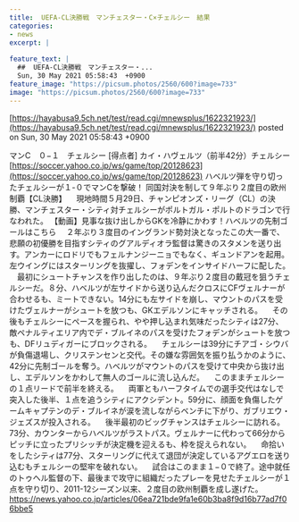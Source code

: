 ```yaml
---
title:  UEFA-CL決勝戦　マンチェスター・C×チェルシー　結果  
categories:
- news
excerpt: |
  
feature_text: |
  ##  UEFA-CL決勝戦　マンチェスター・...
  Sun, 30 May 2021 05:58:43  +0900
feature_image: "https://picsum.photos/2560/600?image=733"
image: "https://picsum.photos/2560/600?image=733"
---
```


[https://hayabusa9.5ch.net/test/read.cgi/mnewsplus/1622321923/](https://hayabusa9.5ch.net/test/read.cgi/mnewsplus/1622321923/)
posted on Sun, 30 May 2021 05:58:43  +0900

<!--more-->

マンC　０−１　チェルシー [得点者] カイ・ハヴェルツ（前半42分）チェルシー [https://soccer.yahoo.co.jp/ws/game/top/20128623](https://soccer.yahoo.co.jp/ws/game/top/20128623) ハベルツ弾を守り切ったチェルシーが１-０でマンCを撃破！ 同国対決を制して９年ぶり２度目の欧州制覇【CL決勝】 　現地時間５月29日、チャンピオンズ・リーグ（CL）の決勝、マンチェスター・シティ対チェルシーがポルトガル・ポルトのドラゴンで行なわれた。 【動画】見事な抜け出しからGKを冷静にかわす！ハベルツの先制ゴールはこちら 　２年ぶり３度目のイングランド勢対決となったこの大一番で、悲願の初優勝を目指すシティのグアルディオラ監督は驚きのスタメンを送り出す。アンカーにロドリでもフェルナンジーニョでもなく、ギュンドアンを起用。左ウイングにはスターリングを抜擢し、フォデンをインサイドハーフに配した。 　最初にシュートチャンスを作り出したのは、９年ぶり２度目の戴冠を狙うチェルシーだ。８分、ハベルツが左サイドから送り込んだクロスにCFヴェルナーが合わせるも、ミートできない。14分にも左サイドを崩し、マウントのパスを受けたヴェルナーがシュートを放つも、GKエデルソンにキャッチされる。 　その後もチェルシーにペースを握られ、やや押し込まれ気味だったシティは27分、敵ペナルティエリア内でデ・ブルイネのパスを受けたフォデンがシュートを放つも、DFリュディガーにブロックされる。 　チェルシーは39分にチアゴ・シウバが負傷退場し、クリステンセンと交代。その嫌な雰囲気を振り払うかのように、42分に先制ゴールを奪う。ハベルツがマウントのパスを受けて中央から抜け出し、エデルソンをかわして無人のゴールに流し込んだ。 　このままチェルシーの１点リードで前半を終える。 　両軍ともハーフタイムでの選手交代はなしで突入した後半、１点を追うシティにアクシデント。59分に、顔面を負傷したゲームキャプテンのデ・ブルイネが涙を流しながらベンチに下がり、ガブリエウ・ジェズスが投入される。 　後半最初のビッグチャンスはチェルシーに訪れる。73分、カウンターからハベルツがラストパス。ヴェルナーに代わって66分からピッチに立ったプリシッチが決定機を迎えるも、枠を捉えられない。 　命拾いをしたシティは77分、スターリングに代えて退団が決定しているアグエロを送り込むもチェルシーの堅牢を破れない。 　試合はこのまま１−０で終了。途中就任のトゥヘル監督の下、最後まで攻守に組織だったプレーを見せたチェルシーが１点を守り切り、2011-12シーズン以来、２度目の欧州制覇を成し遂げた。 https://news.yahoo.co.jp/articles/06ea721bde9fa1e60b3ba8f9d16b77ad7f06bbe5
